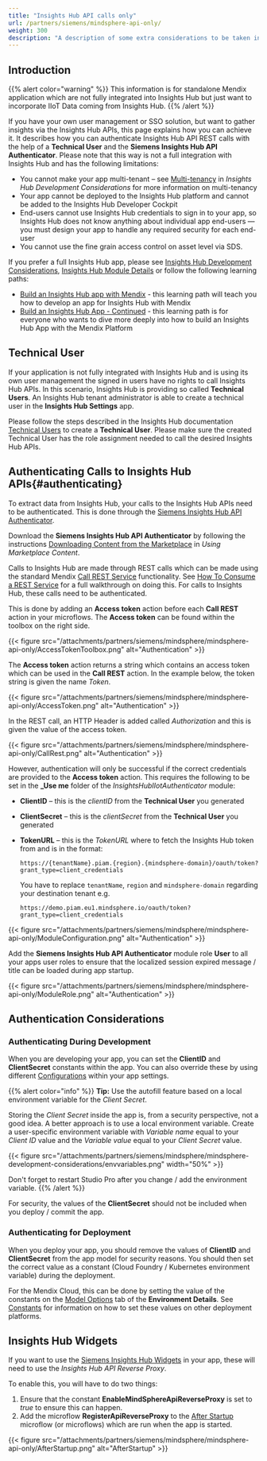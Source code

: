 ```yaml
---
title: "Insights Hub API calls only"
url: /partners/siemens/mindsphere-api-only/
weight: 300
description: "A description of some extra considerations to be taken into account when developing for deployment to Insights Hub"
---
```


## Introduction

{{% alert color="warning" %}}
This information is for standalone Mendix application which are not fully integrated into Insights Hub but just want to incorporate IIoT Data coming from Insights Hub.
{{% /alert %}}

If you have your own user management or SSO solution, but want to gather insights via the Insights Hub APIs, this page explains how you can achieve it. It describes how you can authenticate Insights Hub API REST calls with the help of a **Technical User** and the **Siemens Insights Hub API Authenticator**.
Please note that this way is not a full integration with Insights Hub and has the following limitations:

* You cannot make your app multi-tenant – see [Multi-tenancy](/partners/siemens/mindsphere-development-considerations/#multitenancy) in *Insights Hub Development Considerations* for more information on multi-tenancy
* Your app cannot be deployed to the Insights Hub platform and cannot be added to the Insights Hub Developer Cockpit
* End-users cannot use Insights Hub credentials to sign in to your app, so Insights Hub does not know anything about individual app end-users — you must design your app to handle any required security for each end-user
* You cannot use the fine grain access control on asset level via SDS.

If you prefer a full Insights Hub app, please see [Insights Hub Development Considerations](/partners/siemens/mindsphere-development-considerations/), [Insights Hub Module Details](/partners/siemens/mindsphere-module-details/) or follow the following learning paths:

* [Build an Insights Hub app with Mendix](https://academy.mendix.com/link/path/80/Build-a-MindSphere-app-with-Mendix) - this learning path will teach you how to develop an app for Insights Hub with Mendix
* [Build an Insights Hub App - Continued](https://academy.mendix.com/link/path/93/Build-a-MindSphere-App---Continued) - this learning path is for everyone who wants to dive more deeply into how to build an Insights Hub App with the Mendix Platform

## Technical User

If your application is not fully integrated with Insights Hub and is using its own user management the signed in users have no rights to call Insights Hub APIs. In this scenario, Insights Hub is providing so called **Technical Users**. An Insights Hub tenant administrator is able to create a technical user in the **Insights Hub Settings** app.

Please follow the steps described in the Insights Hub documentation [Technical Users](https://documentation.mindsphere.io/MindSphere/apps/settings/technical-users.html) to create a **Technical User**. Please make sure the created Technical User has the role assignment needed to call the desired Insights Hub APIs.

## Authenticating Calls to Insights Hub APIs{#authenticating}

To extract data from Insights Hub, your calls to the Insights Hub APIs need to be authenticated. This is done through the [Siemens Insights Hub API Authenticator](https://marketplace.mendix.com/link/component/226260).

Download the **Siemens Insights Hub API Authenticator** by following the instructions [Downloading Content from the Marketplace](/appstore/use-content/#downloading) in *Using Marketplace Content*.

Calls to Insights Hub are made through REST calls which can be made using the standard Mendix [Call REST Service](/refguide/call-rest-action/) functionality. See [How To Consume a REST Service](/howto/integration/consume-a-rest-service/) for a full walkthrough on doing this. For calls to Insights Hub, these calls need to be authenticated.

This is done by adding an **Access token** action before each **Call REST** action in your microflows. The **Access token** can be found within the toolbox on the right side.

{{< figure src="/attachments/partners/siemens/mindsphere/mindsphere-api-only/AccessTokenToolbox.png" alt="Authentication" >}}

 The **Access token** action returns a string which contains an access token which can be used in the **Call REST** action. In the example below, the token string is given the name *Token*.

{{< figure src="/attachments/partners/siemens/mindsphere/mindsphere-api-only/AccessToken.png" alt="Authentication" >}}

In the REST call, an HTTP Header is added called *Authorization* and this is given the value of the access token.

{{< figure src="/attachments/partners/siemens/mindsphere/mindsphere-api-only/CallRest.png" alt="Authentication" >}}

However, authentication will only be successful if the correct credentials are provided to the **Access token** action. This requires the following to be set in the **_Use me** folder of the *InsightsHubIIotAuthenticator* module:

* **ClientID** – this is the *clientID* from the **Technical User** you generated
* **ClientSecret** – this is the *clientSecret* from the **Technical User** you generated
* **TokenURL** – this is the *TokenURL* where to fetch the Insights Hub token from and is in the format:

    `https://{tenantName}.piam.{region}.{mindsphere-domain}/oauth/token?grant_type=client_credentials`

    You have to replace `tenantName`, `region` and `mindsphere-domain` regarding your destination tenant e.g.

    `https://demo.piam.eu1.mindsphere.io/oauth/token?grant_type=client_credentials`

{{< figure src="/attachments/partners/siemens/mindsphere/mindsphere-api-only/ModuleConfiguration.png" alt="Authentication" >}}

Add the **Siemens Insights Hub API Authenticator** module role **User** to all your apps user roles to ensure that the localized session expired message / title can be loaded during app startup.

{{< figure src="/attachments/partners/siemens/mindsphere/mindsphere-api-only/ModuleRole.png" alt="Authentication" >}}

## Authentication Considerations

### Authenticating During Development

When you are developing your app, you can set the **ClientID** and **ClientSecret** constants within the app. You can also override these by using different [Configurations](/refguide/configuration/) within your app settings.

{{% alert color="info" %}}
**Tip:** Use the autofill feature based on a local environment variable for the *Client Secret*.

Storing the *Client Secret* inside the app is, from a security perspective, not a good idea. A better approach is to use a local environment variable. Create a user-specific environment variable with *Variable name* equal to your *Client ID* value and the *Variable value* equal to your *Client Secret* value.

{{< figure src="/attachments/partners/siemens/mindsphere/mindsphere-development-considerations/envvariables.png"   width="50%"  >}}

Don't forget to restart Studio Pro after you change / add the environment variable.
{{% /alert %}}

For security, the values of the **ClientSecret** should not be included when you deploy / commit the app.

### Authenticating for Deployment

When you deploy your app, you should remove the values of **ClientID** and **ClientSecret** from the app model for security reasons. You should then set the correct value as a constant (Cloud Foundry / Kubernetes environment variable) during the deployment.

For the Mendix Cloud, this can be done by setting the value of the constants on the [Model Options](/developerportal/deploy/environments-details/#model-options) tab of the **Environment Details**. See [Constants](/refguide/constants/) for information on how to set these values on other deployment platforms.

## Insights Hub Widgets

If you want to use the [Siemens Insights Hub Widgets](https://marketplace.mendix.com/link/component/110119) in your app, these will need to use the *Insights Hub API Reverse Proxy*.

To enable this, you will have to do two things:

1. Ensure that the constant **EnableMindSphereApiReverseProxy** is set to *true* to ensure this can happen.
2. Add the microflow **RegisterApiReverseProxy** to the [After Startup](/refguide/app-settings/#after-startup) microflow (or microflows) which are run when the app is started.

{{< figure src="/attachments/partners/siemens/mindsphere/mindsphere-api-only/AfterStartup.png" alt="AfterStartup" >}}
